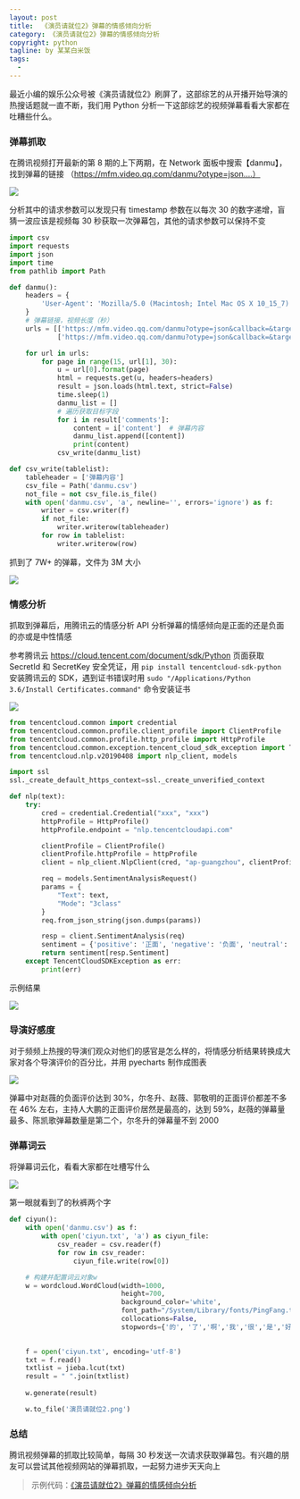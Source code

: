 ```yaml
---
layout: post     
title:  《演员请就位2》弹幕的情感倾向分析
category: 《演员请就位2》弹幕的情感倾向分析
copyright: python                           
tagline: by 某某白米饭           
tags: 
  - 
---
```


最近小编的娱乐公众号被《演员请就位2》刷屏了，这部综艺的从开播开始导演的热搜话题就一直不断，我们用 Python 分析一下这部综艺的视频弹幕看看大家都在吐糟些什么。

### 弹幕抓取

在腾讯视频打开最新的第 8 期的上下两期，在 Network 面板中搜索【danmu】，找到弹幕的链接 （https://mfm.video.qq.com/danmu?otype=json....）

![](http://www.justdopython.com/assets/images/2020/11/yyqjw/0.png)

分析其中的请求参数可以发现只有 timestamp 参数在以每次 30 的数字递增，盲猜一波应该是视频每 30 秒获取一次弹幕包，其他的请求参数可以保持不变

```python
import csv
import requests
import json
import time
from pathlib import Path

def danmu():
    headers = {
        'User-Agent': 'Mozilla/5.0 (Macintosh; Intel Mac OS X 10_15_7) AppleWebKit/537.36 (KHTML, like Gecko) Chrome/86.0.4240.80 Safari/537.36'
    }
    # 弹幕链接，视频长度（秒）
    urls = [['https://mfm.video.qq.com/danmu?otype=json&callback=&target_id=6208914107%26vid%3Do0035t7199o&session_key=63761%2C673%2C1606144955&timestamp={}&_=1606144949402', 7478],
            ['https://mfm.video.qq.com/danmu?otype=json&callback=&target_id=6208234802%26vid%3Da00352eyo25&session_key=111028%2C1191%2C1606200649&timestamp={}&_=1606200643186', 8610]]

    for url in urls:
        for page in range(15, url[1], 30):
            u = url[0].format(page)
            html = requests.get(u, headers=headers)
            result = json.loads(html.text, strict=False)
            time.sleep(1)
            danmu_list = []
            # 遍历获取目标字段
            for i in result['comments']:
                content = i['content']  # 弹幕内容
                danmu_list.append([content])
                print(content)
            csv_write(danmu_list)

def csv_write(tablelist):
    tableheader = ['弹幕内容']
    csv_file = Path('danmu.csv')
    not_file = not csv_file.is_file()
    with open('danmu.csv', 'a', newline='', errors='ignore') as f:
        writer = csv.writer(f)
        if not_file:
            writer.writerow(tableheader)
        for row in tablelist:
            writer.writerow(row)
```

抓到了 7W+ 的弹幕，文件为 3M 大小

![](http://www.justdopython.com/assets/images/2020/11/yyqjw/1.png)

### 情感分析

抓取到弹幕后，用腾讯云的情感分析 API 分析弹幕的情感倾向是正面的还是负面的亦或是中性情感

参考腾讯云 https://cloud.tencent.com/document/sdk/Python 页面获取 SecretId 和 SecretKey 安全凭证，用 `pip install tencentcloud-sdk-python` 安装腾讯云的 SDK，遇到证书错误时用 `sudo "/Applications/Python 3.6/Install Certificates.command"` 命令安装证书

![](http://www.justdopython.com/assets/images/2020/11/yyqjw/2.png)

```python
from tencentcloud.common import credential
from tencentcloud.common.profile.client_profile import ClientProfile
from tencentcloud.common.profile.http_profile import HttpProfile
from tencentcloud.common.exception.tencent_cloud_sdk_exception import TencentCloudSDKException
from tencentcloud.nlp.v20190408 import nlp_client, models

import ssl
ssl._create_default_https_context=ssl._create_unverified_context

def nlp(text):
    try:
        cred = credential.Credential("xxx", "xxx")
        httpProfile = HttpProfile()
        httpProfile.endpoint = "nlp.tencentcloudapi.com"

        clientProfile = ClientProfile()
        clientProfile.httpProfile = httpProfile
        client = nlp_client.NlpClient(cred, "ap-guangzhou", clientProfile)

        req = models.SentimentAnalysisRequest()
        params = {
            "Text": text,
            "Mode": "3class"
        }
        req.from_json_string(json.dumps(params))

        resp = client.SentimentAnalysis(req)
        sentiment = {'positive': '正面', 'negative': '负面', 'neutral': '中性'}
        return sentiment[resp.Sentiment]
    except TencentCloudSDKException as err:
        print(err)
```

示例结果

![](http://www.justdopython.com/assets/images/2020/11/yyqjw/3.png)

### 导演好感度

对于频频上热搜的导演们观众对他们的感官是怎么样的，将情感分析结果转换成大家对各个导演评价的百分比，并用 pyecharts 制作成图表

![](http://www.justdopython.com/assets/images/2020/11/yyqjw/4.png)

弹幕中对赵薇的负面评价达到 30%，尔冬升、赵薇、郭敬明的正面评价都差不多在 46% 左右，主持人大鹏的正面评价居然是最高的，达到 59%，赵薇的弹幕量最多、陈凯歌弹幕数量是第二个，尔冬升的弹幕量不到 2000

### 弹幕词云

将弹幕词云化，看看大家都在吐槽写什么

![](http://www.justdopython.com/assets/images/2020/11/yyqjw/5.png)

第一眼就看到了的秋裤两个字

```python
def ciyun():
    with open('danmu.csv') as f:
        with open('ciyun.txt', 'a') as ciyun_file:
            csv_reader = csv.reader(f)
            for row in csv_reader:
                ciyun_file.write(row[0])

    # 构建并配置词云对象w
    w = wordcloud.WordCloud(width=1000,
                            height=700,
                            background_color='white',
                            font_path="/System/Library/fonts/PingFang.ttc",
                            collocations=False,
                            stopwords={'的', '了','啊','我','很','是','好','这','都','不'})

    
    f = open('ciyun.txt', encoding='utf-8')
    txt = f.read()
    txtlist = jieba.lcut(txt)
    result = " ".join(txtlist)
    
    w.generate(result)

    w.to_file('演员请就位2.png')
```

### 总结

腾讯视频弹幕的抓取比较简单，每隔 30 秒发送一次请求获取弹幕包。有兴趣的朋友可以尝试其他视频网站的弹幕抓取，一起努力进步天天向上

> 示例代码：[《演员请就位2》弹幕的情感倾向分析](https://github.com/JustDoPython/python-examples/tree/master/moumoubaimifan/yyqjw)